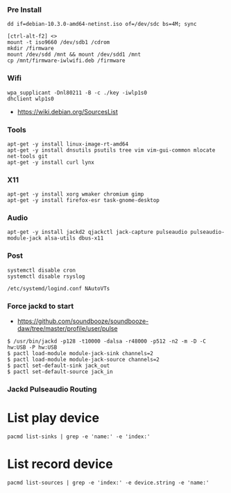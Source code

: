 ### Pre Install

```
dd if=debian-10.3.0-amd64-netinst.iso of=/dev/sdc bs=4M; sync
```

```
[ctrl-alt-f2] <>
mount -t iso9660 /dev/sdb1 /cdrom
mkdir /firmware
mount /dev/sdd /mnt && mount /dev/sdd1 /mnt
cp /mnt/firmware-iwlwifi.deb /firmware
```

### Wifi

```
wpa_supplicant -Dnl80211 -B -c ./key -iwlp1s0
dhclient wlp1s0
```

- https://wiki.debian.org/SourcesList

### Tools

```
apt-get -y install linux-image-rt-amd64
apt-get -y install dnsutils psutils tree vim vim-gui-common mlocate net-tools git
apt-get -y install curl lynx
```

### X11

```
apt-get -y install xorg wmaker chromium gimp
apt-get -y install firefox-esr task-gnome-desktop
```

### Audio

```
apt-get -y install jackd2 qjackctl jack-capture pulseaudio pulseaudio-module-jack alsa-utils dbus-x11
```

### Post

```
systemctl disable cron
systemctl disable rsyslog

/etc/systemd/logind.conf NAutoVTs
```

### Force jackd to start

- https://github.com/soundbooze/soundbooze-daw/tree/master/profile/user/pulse

```
$ /usr/bin/jackd -p128 -t10000 -dalsa -r48000 -p512 -n2 -m -D -C hw:USB -P hw:USB
$ pactl load-module module-jack-sink channels=2
$ pactl load-module module-jack-source channels=2
$ pactl set-default-sink jack_out
$ pactl set-default-source jack_in
```


### Jackd Pulseaudio Routing

# List play device

```
pacmd list-sinks | grep -e 'name:' -e 'index:'
```
  
# List record device

```
pacmd list-sources | grep -e 'index:' -e device.string -e 'name:'
```
